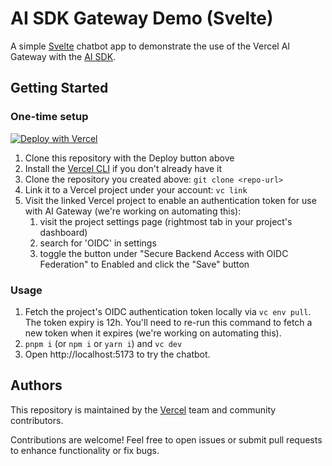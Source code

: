 # AI SDK Gateway Demo (Svelte)

A simple [Svelte](https://svelte.dev) chatbot app to demonstrate the use of the Vercel AI Gateway with the [AI SDK](https://sdk.vercel.ai).

## Getting Started

### One-time setup

[![Deploy with Vercel](https://vercel.com/button)](https://vercel.com/new/clone?repository-url=https%3A%2F%2Fgithub.com%2Fvercel-labs%2Fai-sdk-gateway-demo-svelte)

1. Clone this repository with the Deploy button above
1. Install the [Vercel CLI](https://vercel.com/docs/cli) if you don't already have it
1. Clone the repository you created above: `git clone <repo-url>`
1. Link it to a Vercel project under your account: `vc link`
1. Visit the linked Vercel project to enable an authentication token for use with AI Gateway (we're working on automating this):
   1. visit the project settings page (rightmost tab in your project's dashboard)
   1. search for 'OIDC' in settings
   1. toggle the button under "Secure Backend Access with OIDC Federation" to Enabled and click the "Save" button

### Usage
1. Fetch the project's OIDC authentication token locally via `vc env pull`. The token expiry is 12h. You'll need to re-run this command to fetch a new token when it expires (we're working on automating this).
1. `pnpm i` (or `npm i` or `yarn i`) and `vc dev`
1. Open http://localhost:5173 to try the chatbot.

## Authors

This repository is maintained by the [Vercel](https://vercel.com) team and community contributors. 

Contributions are welcome! Feel free to open issues or submit pull requests to enhance functionality or fix bugs.
